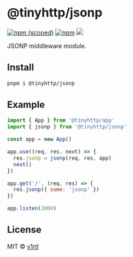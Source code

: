 # @tinyhttp/jsonp

[![npm (scoped)](https://img.shields.io/npm/v/@tinyhttp/jsonp?style=flat-square)](https://npmjs.com/package/@tinyhttp/jsonp) [![npm](https://img.shields.io/npm/dt/@tinyhttp/jsonp?style=flat-square)](https://npmjs.com/package/@tinyhttp/jsonp) [![](https://img.shields.io/badge/website-visit-hotpink?style=flat-square)](https://tinyhttp.v1rtl.site/mw/jsonp)

JSONP middleware module.

## Install

```sh
pnpm i @tinyhttp/jsonp
```

## Example

```js
import { App } from '@tinyhttp/app'
import { jsonp } from '@tinyhttp/jsonp'

const app = new App()

app.use((req, res, next) => {
  res.jsonp = jsonp(req, res, app)
  next()
})

app.get('/', (req, res) => {
  res.jsonp({ some: 'jsonp' })
})

app.listen(3000)
```

## License

MIT © [v1rtl](https://v1rtl.site)
